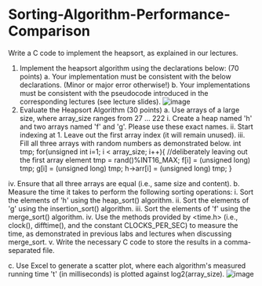 # Sorting-Algorithm-Performance-Comparison
Write a C code to implement the heapsort, as explained in our lectures.  


1)	Implement the heapsort algorithm using the declarations below: (70 points)
a.	Your implementation must be consistent with the below declarations. (Minor or major error otherwise!)
b.	Your implementations must be consistent with the pseudocode introduced in the corresponding lectures (see lecture slides). 
![image](https://github.com/user-attachments/assets/85627c50-9f2b-4f02-8d29-9b78f944f80c)
2)	Evaluate the Heapsort Algorithm (30 points)
a.	Use arrays of a large size, where array_size ranges from 27 … 222
i.	Create a heap named 'h' and two arrays named 'f' and 'g'. Please use these exact names.
ii.	Start indexing at 1. Leave out the first array index (it will remain unused).
iii.	Fill all three arrays with random numbers as demonstrated below.
    int tmp;
    for(unsigned int i=1; i < array_size; i++){ 
//deliberately leaving out the first array element
        tmp = rand()%INT16_MAX;
        f[i] = (unsigned long) tmp; 
        g[i] = (unsigned long) tmp;
        h->arr[i] = (unsigned long) tmp;
    }   

iv.	Ensure that all three arrays are equal (i.e., same size and content).
b.	Measure the time it takes to perform the following sorting operations:
i.	Sort the elements of 'h' using the heap_sort() algorithm.
ii.	Sort the elements of 'g' using the insertion_sort() algorithm.
iii.	Sort the elements of 'f' using the merge_sort() algorithm.
iv.	Use the methods provided by <time.h> (i.e., clock(), difftime(), and the constant CLOCKS_PER_SEC) to measure the time, as demonstrated in previous labs and lectures when discussing merge_sort.
v.	Write the necessary C code to store the results in a comma-separated file.

c.	Use Excel to generate a scatter plot, where each algorithm's measured running time 't' (in milliseconds) is plotted against log2(array_size).
![image](https://github.com/user-attachments/assets/84299cde-3ca1-45ea-b1f2-62b481c6795c)

